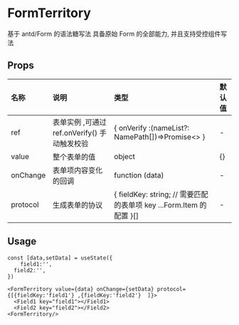 # FormTerritory

基于 antd/Form 的语法糖写法
具备原始 Form 的全部能力, 并且支持受控组件写法

## Props

| 名称     | 说明                                         | 类型                                                                | 默认值 |
| :------- | :------------------------------------------- | :------------------------------------------------------------------ | :----- |
| ref      | 表单实例 ,可通过 ref.onVerify() 手动触发校验 | { onVerify :(nameList?: NamePath[])=>Promise<> }                    | -      |
| value    | 整个表单的值                                 | object                                                              | {}     |
| onChange | 表单项内容变化的回调                         | function (data)                                                     | -      |
| protocol | 生成表单的协议                               | { fieldKey: string; // 需要匹配的表单项 key ...Form.Item 的配置 }[] | -      |

## Usage

```tsx
const [data,setData] = useState({
	field1:'',
  field2:'',
})

<FormTerritory value={data} onChange={setData} protocol={[{fieldKey:'field1'} ,{fieldKey:'field2'}  ]}>
  <Field1 key="field1"></Field1>
  <Field2 key="field2"></Field2>
<FormTerritory/>
```
